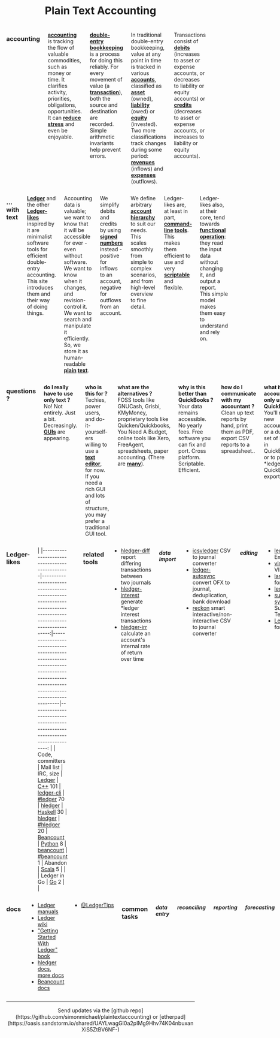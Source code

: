 <!-- CSS: http://getskeleton.com -->
<!-- markdown: http://pandoc.org/README.html -->

<div class="row" style="padding-top: 15%">

<h1 style="text-align:center; margin-bottom:5%;">Plain Text Accounting</h1>

<div class="four columns">

### accounting

**[accounting](https://en.wikipedia.org/wiki/Accounting)** is tracking the flow of valuable commodities, such as money or time.
It clarifies activity, priorities, obligations, opportunities.
It can **[reduce stress](http://podcastle.org/2009/10/09/pc-miniature-38-accounting-for-dragons)** and even be enjoyable.

**[double-entry bookkeeping](https://en.wikipedia.org/wiki/Double-entry_bookkeeping_system)** is a process for doing this reliably.
For every movement of value (a **[transaction](https://en.wikipedia.org/wiki/Financial_transaction)**), both the source and destination are recorded.
Simple arithmetic invariants help prevent errors.

In traditional double-entry bookkeeping, value at any point in time is tracked in various **[accounts](https://en.wikipedia.org/wiki/Account_(accountancy))**, classified as
**[asset](https://en.wikipedia.org/wiki/Asset)** (owned),
**[liability](https://en.wikipedia.org/wiki/Liability_(financial_accounting))** (owed)
or **[equity](https://en.wikipedia.org/wiki/Equity_(finance))** (invested).
Two more classifications track changes during some period:
**[revenues](https://en.wikipedia.org/wiki/Revenue)** (inflows)
and **[expenses](https://en.wikipedia.org/wiki/Expense)** (outflows).

Transactions consist of
**[debits](https://en.wikipedia.org/wiki/Debits_and_credits)** (increases to asset or expense accounts, or decreases to liability or equity accounts) or
**[credits](https://en.wikipedia.org/wiki/Debits_and_credits)** (decreases to asset or expense accounts, or increases to liability or equity accounts).

</div>
<div class="four columns">

### … with text

**[Ledger](#ledger-likes)** and the other **[Ledger-likes](#ledger-likes)** inspired by it
are minimalist software tools for efficient double-entry accounting.
This site introduces them and their way of doing things.

Accounting data is valuable;
we want to know that it will be accessible for ever - even without software.
We want to know when it changes, and revision-control it.
We want to search and manipulate it efficiently.
So, we store it as human-readable **[plain](http://ledger-cli.org/3.0/doc/ledger3.html#The-Most-Basic-Entry) [text](http://hledger.org/manual.html#journal)**.

We simplify debits and credits by using
**[signed numbers](http://ledger-cli.org/3.0/doc/ledger3.html#Stating-where-money-goes)** instead -
positive for inflows to an account, negative for outflows from an account.

We define arbitrary
**[account](http://ledger-cli.org/3.0/doc/ledger3.html#Structuring-your-Accounts)
[hierarchy](http://hledger.org/manual.html#account-names)**
to suit our needs.
This scales smoothly from simple to complex scenarios, and from high-level overview to fine detail.

Ledger-likes are, at least in part,
**[command-line](http://ledger-cli.org/3.0/doc/ledger3.html#Basic-Usage) [tools](http://hledger.org/manual.html#usage)**.
This makes them efficient to use and very
**[scriptable](#related-tools)** and flexible.

Ledger-likes also, at their core, tend towards
**[functional operation](https://en.wikipedia.org/wiki/Function_(mathematics))**:
they read the input data without changing it, and output a report.
This simple model makes them easy to understand and rely on.

</div>
<div class="three columns">

### questions ?

**do I really have to use only text ?**\
No! Not entirely. Just a bit. Decreasingly. **[GUIs](#ui-console)** are appearing.

**who is this for&nbsp;?**\
Techies, power users, and do-it-yourself-ers willing to use a
**[text editor](https://en.wikipedia.org/wiki/Text_editor)**, for now.
If you need a rich GUI and lots of structure, you may prefer a traditional GUI tool.

**what are the alternatives&nbsp;?**\
FOSS tools like GNUCash, Grisbi, KMyMoney,
proprietary tools like Quicken/Quickbooks, You Need A Budget,
online tools like Xero, FreeAgent,
spreadsheets,
paper accounting.
(There are **[many](https://en.wikipedia.org/wiki/Comparison_of_accounting_software)**).

**why is this better than QuickBooks&nbsp;?**\
Your data remains accessible.
No yearly fees.
Free software you can fix and port.
Cross platform.
Scriptable.
Efficient.

**how do I communicate with my accountant&nbsp;?**\
Clean up text reports by hand,
print them as PDF,
export CSV reports to a spreadsheet..

**what if my accountant only uses QuickBooks&nbsp;?**\
You'll need a new accountant,
or a duplicate set of books in QuickBooks,
or to pioneer *ledger -> QuickBooks exporting.

**can I use this to do my taxes&nbsp;?**\
You can use this to track and report the data needed for tax reporting.
Fill out and submit tax forms with another tool, or by hand.

</div>

</div>
<div class="row">

<div class="seven columns">

### Ledger-likes

<!-- http://pandoc.org/README.html#tables -->
|
|-----------------------------------------------|---------------------------------------------------------------------------------------------------------------:|--------------------------------------------------------------------------------------------------------------------------------------|------------------------------------------------------------------------------:
|                                               | Code, committers                                                                                               | Mail list                                                                                                                            | IRC, size
| [Ledger](http://ledger-cli.org)               | [C++](https://github.com/ledger/ledger)          101 <!-- ([openhub](https://www.openhub.net/p/ledger)) -->    | [ledger-cli](http://list.ledger-cli.org/) <!-- ([gmane](http://dir.gmane.org/gmane.comp.finance.ledger.general)) -->                 | [#ledger](http://webchat.freenode.net/?channels=ledger&randomnick=1)  70
| [hledger](http://hledger.org)                 | [Haskell](http://code.hledger.org)                30 <!-- ([openhub](https://www.openhub.net/p/hledger)) -->   | [hledger](http://list.hledger.org/) <!-- ([gmane](http://dir.gmane.org/gmane.comp.finance.ledger.hledger)) -->                       | [#hledger](http://webchat.freenode.net/?channels=hledger&randomnick=1)  20
| [Beancount](http://furius.ca/beancount)       | [Python](http://bitbucket.org/blais/beancount/)    8 <!-- ([openhub](https://www.openhub.net/p/beancount)) --> | [beancount](https://groups.google.com/forum/#!forum/beancount) <!-- ([gmane](http://dir.gmane.org/gmane.comp.finance.beancount)) --> | [#beancount](http://webchat.freenode.net/?channels=beancount&randomnick=1)  1
| Abandon                                       | [Scala](https://github.com/hrj/abandon)            5 <!-- ([openhub](https://www.openhub.net/p/abandon)) -->   |                                                                                                                                      |
| Ledger in Go                                  | [Go](https://github.com/howeyc/ledger)             2                                                           |                                                                                                                                      |

| Inactive:                                     | |
|-----------------------------------------------|-----------------------------------------------------
| cl-ledger                                     | [Common Lisp](https://github.com/ledger/cl-ledger)
| ledger.pl                                     | [Perl](https://github.com/dimonf/ledger.pl)
| [Penny](http://massysett.github.io/penny/)    | [Haskell](https://github.com/massysett/penny)
| [UMM](http://hackage.haskell.org/package/UMM) | Haskell

<!-- [compare](https://www.openhub.net/p/_compare?project_0=Ledger&project_1=hledger&project_2=beancount) -->

### related tools

- [hledger-diff](http://hackage.haskell.org/package/hledger-diff) report differing transactions between two journals
- [hledger-interest](http://hackage.haskell.org/package/hledger-interest) generate *ledger interest transactions
- [hledger-irr](http://hackage.haskell.org/package/hledger-irr) calculate an account's internal rate of return over time

##### data import

- [icsvledger](https://launchpad.net/csv2ledger) CSV to journal converter
- [ledger-autosync](https://gitlab.com/egh/ledger-autosync) convert OFX to journal, deduplication, bank download
- [reckon](https://github.com/cantino/reckon) smart interactive/non-interactive CSV to journal converter

##### editing

- [ledger-mode](http://ledger-cli.org/3.0/doc/ledger-mode.html) for Emacs
- [vim-ledger](https://github.com/ledger/vim-ledger) for VIM
- [language-ledger](https://atom.io/packages/language-ledger) for Atom
- [ledger](https://atom.io/packages/ledger) for Atom
- [sublime-ledger-syntax](https://github.com/moeffju/sublime-ledger-syntax) for Sublime Text/TextMate
- [Ledger.tmbundle](https://github.com/lifepillar/Ledger.tmbundle) for TextMate

##### time tracking

- [org2tc](https://github.com/jwiegley/org2tc) org to timeclock converter
- [taskwarrior](http://taskwarrior.org) todo list manager, some *ledger integration for time reporting
- [tim](https://github.com/MatthiasKauer/tim) time tracking tool using hledger for reports

##### UI, console

- [hledger-iadd](https://github.com/hpdeifel/hledger-iadd) curses UI for data entry
- [hledger-ui](http://hackage.haskell.org/package/hledger-ui) curses UI for browsing

##### UI, GUI

- [ledgerhelpers](https://github.com/Rudd-O/ledgerhelpers) GUI tools and python library front end for Ledger

##### UI, web

- [fava](https://github.com/aumayr/beancount-web) web UI for browsing beancount data
- [hledger-api](https://github.com/simonmichael/hledger/tree/master/hledger-api) JSON API for *ledger data, can also serve static files
- [hledger-web](http://hackage.haskell.org/package/hledger-web) web UI for browsing, data entry
- [ledger-dashboard](https://github.com/Ikke/ledger-dashboard) web UI for browsing, data entry
- [ledger-web](https://github.com/slashdotdash/node-ledger-web) web UI for browsing
- sandstorm.io web app hosting, eg for [hledger-web](https://apps.sandstorm.io/app/8x12h6p0x0nrzk73hfq6zh2jxtgyzzcty7qsatkg7jfg2mzw5n90)

</div>
<div class="five columns u-pull-right">

### docs

- [Ledger manuals](http://ledger-cli.org/docs.html)
- [Ledger wiki](https://github.com/ledger/ledger/wiki)
- ["Getting Started With Ledger" book](https://github.com/rolfschr/GSWL-book)
- [hledger docs](http://hledger.org), [more docs](http://hledger.org/more-docs.html)
- [Beancount docs](http://furius.ca/beancount/doc/index)
<!-- - [Abandon wiki](https://github.com/hrj/abandon/wiki) -->
- [\@LedgerTips](https://twitter.com/LedgerTips)

### common tasks

##### data entry

##### reconciling

##### reporting

##### forecasting

##### budgetting

##### shared expenses

##### tax reporting

##### time tracking

- [on integrating timelog and journal](https://github.com/anarcat/ledger-timetracking)

##### import and export

#####

</div>

</div>
<div class="row" style="text-align:center;">

<hr>
Send updates via the
[github repo](https://github.com/simonmichael/plaintextaccounting)
or
[etherpad](https://oasis.sandstorm.io/shared/UAYLwagGI0a2pIMg9Hhv74K04nbuxanXiS5ZtBV6NF-)

</div>

